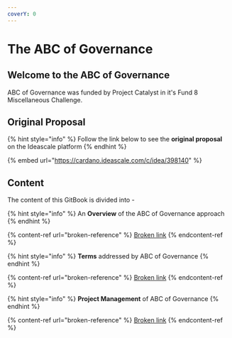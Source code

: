 ```yaml
---
coverY: 0
---
```


# The ABC of Governance

## Welcome to the ABC of Governance

ABC of Governance was funded by Project Catalyst in it's Fund 8 Miscellaneous Challenge.

## Original Proposal

{% hint style="info" %}
Follow the link below to see the **original proposal** on the Ideascale platform&#x20;
{% endhint %}

{% embed url="https://cardano.ideascale.com/c/idea/398140" %}

## Content

The content of this GitBook is divided into -

{% hint style="info" %}
An **Overview** of the ABC of Governance approach
{% endhint %}

{% content-ref url="broken-reference" %}
[Broken link](broken-reference)
{% endcontent-ref %}

{% hint style="info" %}
**Terms** addressed by ABC of Governance
{% endhint %}

{% content-ref url="broken-reference" %}
[Broken link](broken-reference)
{% endcontent-ref %}

{% hint style="info" %}
**Project Management** of ABC of Governance
{% endhint %}

{% content-ref url="broken-reference" %}
[Broken link](broken-reference)
{% endcontent-ref %}

